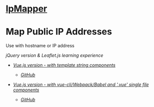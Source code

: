 # [IpMapper](http://ipmapper.ostrike.com/)

# Map Public IP Addresses
Use with hostname or IP address

 *jQuery version & Leaflet.js learning experience*
 
 * *[Vue.js version - with template string components](http://v-ipmapper.ostrike.com)*
   * *[GitHub](https://github.com/oze4/v-ipmapper)*
   
 * *[Vue.js version - with vue-cli/Webpack/Babel and '.vue' single file components](http://ipvue.ostrike.com)*
   * *[GitHub](https://github.com/oze4/ipvue)*
